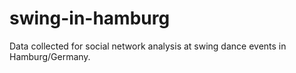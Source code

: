 # swing-in-hamburg
Data collected for social network analysis at swing dance events in Hamburg/Germany.
